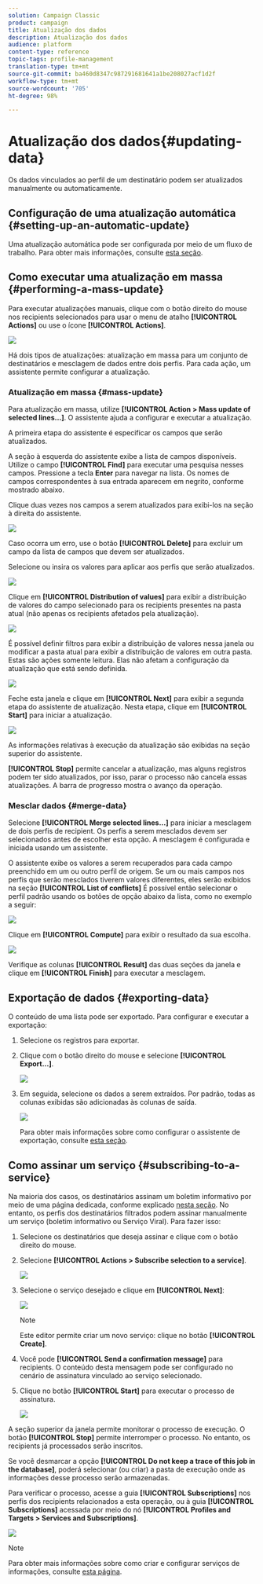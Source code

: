 ```yaml
---
solution: Campaign Classic
product: campaign
title: Atualização dos dados
description: Atualização dos dados
audience: platform
content-type: reference
topic-tags: profile-management
translation-type: tm+mt
source-git-commit: ba460d8347c987291681641a1be208027acf1d2f
workflow-type: tm+mt
source-wordcount: '705'
ht-degree: 98%

---
```



# Atualização dos dados{#updating-data}

Os dados vinculados ao perfil de um destinatário podem ser atualizados manualmente ou automaticamente.

## Configuração de uma atualização automática {#setting-up-an-automatic-update}

Uma atualização automática pode ser configurada por meio de um fluxo de trabalho. Para obter mais informações, consulte [esta seção](../../workflow/using/update-data.md).

## Como executar uma atualização em massa {#performing-a-mass-update}

Para executar atualizações manuais, clique com o botão direito do mouse nos recipients selecionados para usar o menu de atalho **[!UICONTROL Actions]** ou use o ícone **[!UICONTROL Actions]**.

![](assets/s_ncs_user_action_icon.png)

Há dois tipos de atualizações: atualização em massa para um conjunto de destinatários e mesclagem de dados entre dois perfis. Para cada ação, um assistente permite configurar a atualização.

### Atualização em massa {#mass-update}

Para atualização em massa, utilize **[!UICONTROL Action > Mass update of selected lines...]**. O assistente ajuda a configurar e executar a atualização.

A primeira etapa do assistente é especificar os campos que serão atualizados.

A seção à esquerda do assistente exibe a lista de campos disponíveis. Utilize o campo **[!UICONTROL Find]** para executar uma pesquisa nesses campos. Pressione a tecla **Enter** para navegar na lista. Os nomes de campos correspondentes à sua entrada aparecem em negrito, conforme mostrado abaixo.

Clique duas vezes nos campos a serem atualizados para exibi-los na seção à direita do assistente.

![](assets/s_ncs_user_update_wizard01_1.png)

Caso ocorra um erro, use o botão **[!UICONTROL Delete]** para excluir um campo da lista de campos que devem ser atualizados.

Selecione ou insira os valores para aplicar aos perfis que serão atualizados.

![](assets/s_ncs_user_update_wizard01_12.png)

Clique em **[!UICONTROL Distribution of values]** para exibir a distribuição de valores do campo selecionado para os recipients presentes na pasta atual (não apenas os recipients afetados pela atualização).

![](assets/s_ncs_user_update_wizard01_2.png)

É possível definir filtros para exibir a distribuição de valores nessa janela ou modificar a pasta atual para exibir a distribuição de valores em outra pasta. Estas são ações somente leitura. Elas não afetam a configuração da atualização que está sendo definida.

![](assets/s_ncs_user_update_wizard01_3.png)

Feche esta janela e clique em **[!UICONTROL Next]** para exibir a segunda etapa do assistente de atualização. Nesta etapa, clique em **[!UICONTROL Start]** para iniciar a atualização.

![](assets/s_ncs_user_update_wizard01_4.png)

As informações relativas à execução da atualização são exibidas na seção superior do assistente.

**[!UICONTROL Stop]** permite cancelar a atualização, mas alguns registros podem ter sido atualizados, por isso, parar o processo não cancela essas atualizações. A barra de progresso mostra o avanço da operação.

### Mesclar dados {#merge-data}

Selecione **[!UICONTROL Merge selected lines...]** para iniciar a mesclagem de dois perfis de recipient. Os perfis a serem mesclados devem ser selecionados antes de escolher esta opção. A mesclagem é configurada e iniciada usando um assistente.

O assistente exibe os valores a serem recuperados para cada campo preenchido em um ou outro perfil de origem. Se um ou mais campos nos perfis que serão mesclados tiverem valores diferentes, eles serão exibidos na seção **[!UICONTROL List of conflicts]** É possível então selecionar o perfil padrão usando os botões de opção abaixo da lista, como no exemplo a seguir:

![](assets/s_ncs_user_merge_wizard01_1.png)

Clique em **[!UICONTROL Compute]** para exibir o resultado da sua escolha.

![](assets/s_ncs_user_merge_wizard01_2.png)

Verifique as colunas **[!UICONTROL Result]** das duas seções da janela e clique em **[!UICONTROL Finish]** para executar a mesclagem.

## Exportação de dados {#exporting-data}

O conteúdo de uma lista pode ser exportado. Para configurar e executar a exportação:

1. Selecione os registros para exportar.
1. Clique com o botão direito do mouse e selecione **[!UICONTROL Export...]**.

   ![](assets/s_ncs_user_export_list.png)

1. Em seguida, selecione os dados a serem extraídos. Por padrão, todas as colunas exibidas são adicionadas às colunas de saída.

   ![](assets/s_ncs_user_export_list_start.png)

   Para obter mais informações sobre como configurar o assistente de exportação, consulte [esta seção](../../platform/using/executing-export-jobs.md).

## Como assinar um serviço {#subscribing-to-a-service}

Na maioria dos casos, os destinatários assinam um boletim informativo por meio de uma página dedicada, conforme explicado [nesta seção](../../delivery/using/managing-subscriptions.md). No entanto, os perfis dos destinatários filtrados podem assinar manualmente um serviço (boletim informativo ou Serviço Viral). Para fazer isso:

1. Selecione os destinatários que deseja assinar e clique com o botão direito do mouse.
1. Selecione **[!UICONTROL Actions > Subscribe selection to a service]**.

   ![](assets/s_ncs_user_selection_subscribe_service.png)

1. Selecione o serviço desejado e clique em **[!UICONTROL Next]**:

   ![](assets/s_ncs_user_selection_subscribe_service_2.png)

   >[!NOTE]
   >
   >Este editor permite criar um novo serviço: clique no botão **[!UICONTROL Create]**.

1. Você pode **[!UICONTROL Send a confirmation message]** para recipients. O conteúdo desta mensagem pode ser configurado no cenário de assinatura vinculado ao serviço selecionado.
1. Clique no botão **[!UICONTROL Start]** para executar o processo de assinatura.

   ![](assets/s_ncs_user_selection_subscribe_service_3.png)

A seção superior da janela permite monitorar o processo de execução. O botão **[!UICONTROL Stop]** permite interromper o processo. No entanto, os recipients já processados serão inscritos.

Se você desmarcar a opção **[!UICONTROL Do not keep a trace of this job in the database]**, poderá selecionar (ou criar) a pasta de execução onde as informações desse processo serão armazenadas.

Para verificar o processo, acesse a guia **[!UICONTROL Subscriptions]** nos perfis dos recipients relacionados a esta operação, ou à guia **[!UICONTROL Subscriptions]** acessada por meio do nó **[!UICONTROL Profiles and Targets > Services and Subscriptions]**.

![](assets/s_ncs_user_selection_subscribe_service_4.png)

>[!NOTE]
>
>Para obter mais informações sobre como criar e configurar serviços de informações, consulte [esta página](../../delivery/using/managing-subscriptions.md).

